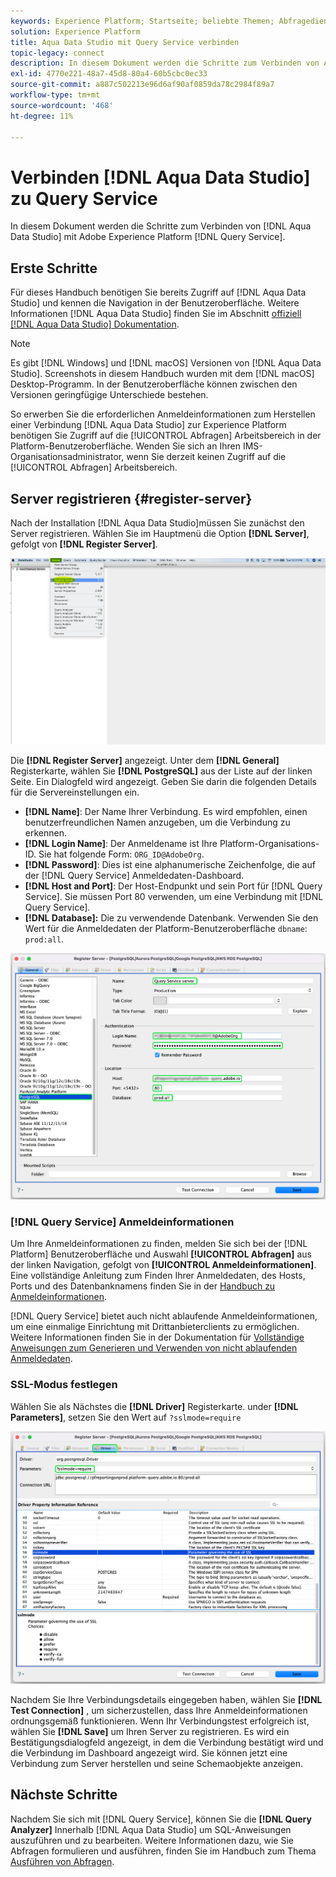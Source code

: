 ```yaml
---
keywords: Experience Platform; Startseite; beliebte Themen; Abfragedienst; Query Service; Aqua Data Studio; Aqua Data Studio; Verbindung mit Query Service;
solution: Experience Platform
title: Aqua Data Studio mit Query Service verbinden
topic-legacy: connect
description: In diesem Dokument werden die Schritte zum Verbinden von Aqua Data Studio mit Query Service von Adobe Experience Platform erläutert.
exl-id: 4770e221-48a7-45d8-80a4-60b5cbc0ec33
source-git-commit: a887c502213e96d6af90af0859da78c2984f89a7
workflow-type: tm+mt
source-wordcount: '468'
ht-degree: 11%

---
```


# Verbinden [!DNL Aqua Data Studio] zu Query Service

In diesem Dokument werden die Schritte zum Verbinden von [!DNL Aqua Data Studio] mit Adobe Experience Platform [!DNL Query Service].

## Erste Schritte

Für dieses Handbuch benötigen Sie bereits Zugriff auf [!DNL Aqua Data Studio] und kennen die Navigation in der Benutzeroberfläche. Weitere Informationen [!DNL Aqua Data Studio] finden Sie im Abschnitt [offiziell [!DNL Aqua Data Studio] Dokumentation](https://www.aquaclusters.com/app/home/project/public/aquadatastudio/wikibook/Documentation21.1/page/0/Aqua-Data-Studio-21-1).

>[!NOTE]
>
>Es gibt [!DNL Windows] und [!DNL macOS] Versionen von [!DNL Aqua Data Studio]. Screenshots in diesem Handbuch wurden mit dem [!DNL macOS] Desktop-Programm. In der Benutzeroberfläche können zwischen den Versionen geringfügige Unterschiede bestehen.

So erwerben Sie die erforderlichen Anmeldeinformationen zum Herstellen einer Verbindung [!DNL Aqua Data Studio] zur Experience Platform benötigen Sie Zugriff auf die [!UICONTROL Abfragen] Arbeitsbereich in der Platform-Benutzeroberfläche. Wenden Sie sich an Ihren IMS-Organisationsadministrator, wenn Sie derzeit keinen Zugriff auf die [!UICONTROL Abfragen] Arbeitsbereich.

## Server registrieren {#register-server}

Nach der Installation [!DNL Aqua Data Studio]müssen Sie zunächst den Server registrieren. Wählen Sie im Hauptmenü die Option **[!DNL Server]**, gefolgt von **[!DNL Register Server]**.

![Das Dropdown-Menü Server mit hervorgehobenem Register Server.](../images/clients/aqua-data-studio/register-server.png)

Die **[!DNL Register Server]** angezeigt. Unter dem **[!DNL General]** Registerkarte, wählen Sie **[!DNL PostgreSQL]** aus der Liste auf der linken Seite. Ein Dialogfeld wird angezeigt. Geben Sie darin die folgenden Details für die Servereinstellungen ein.

- **[!DNL Name]**: Der Name Ihrer Verbindung. Es wird empfohlen, einen benutzerfreundlichen Namen anzugeben, um die Verbindung zu erkennen.
- **[!DNL Login Name]**: Der Anmeldename ist Ihre Platform-Organisations-ID. Sie hat folgende Form: `ORG_ID@AdobeOrg`.
- **[!DNL Password]**: Dies ist eine alphanumerische Zeichenfolge, die auf der [!DNL Query Service] Anmeldedaten-Dashboard.
- **[!DNL Host and Port]**: Der Host-Endpunkt und sein Port für [!DNL Query Service]. Sie müssen Port 80 verwenden, um eine Verbindung mit [!DNL Query Service].
- **[!DNL Database]:** Die zu verwendende Datenbank. Verwenden Sie den Wert für die Anmeldedaten der Platform-Benutzeroberfläche `dbname`: `prod:all`.

![Registerkarte Aqua Data Studio General mit den erforderlichen Eingabefeldern hervorgehoben.](../images/clients/aqua-data-studio/register-server-general-tab.png)

### [!DNL Query Service] Anmeldeinformationen

Um Ihre Anmeldeinformationen zu finden, melden Sie sich bei der [!DNL Platform] Benutzeroberfläche und Auswahl **[!UICONTROL Abfragen]** aus der linken Navigation, gefolgt von **[!UICONTROL Anmeldeinformationen]**. Eine vollständige Anleitung zum Finden Ihrer Anmeldedaten, des Hosts, Ports und des Datenbanknamens finden Sie in der [Handbuch zu Anmeldeinformationen](../ui/credentials.md).

[!DNL Query Service] bietet auch nicht ablaufende Anmeldeinformationen, um eine einmalige Einrichtung mit Drittanbieterclients zu ermöglichen. Weitere Informationen finden Sie in der Dokumentation für [Vollständige Anweisungen zum Generieren und Verwenden von nicht ablaufenden Anmeldedaten](../ui/credentials.md#non-expiring-credentials).

### SSL-Modus festlegen

Wählen Sie als Nächstes die **[!DNL Driver]** Registerkarte. under **[!DNL Parameters]**, setzen Sie den Wert auf `?sslmode=require`

![Registerkarte Aqua Data Studio-Treiber mit hervorgehobenem Feld Parameter .](../images/clients/aqua-data-studio/register-server-driver-tab.png)

Nachdem Sie Ihre Verbindungsdetails eingegeben haben, wählen Sie **[!DNL Test Connection]** , um sicherzustellen, dass Ihre Anmeldeinformationen ordnungsgemäß funktionieren. Wenn Ihr Verbindungstest erfolgreich ist, wählen Sie **[!DNL Save]** um Ihren Server zu registrieren. Es wird ein Bestätigungsdialogfeld angezeigt, in dem die Verbindung bestätigt wird und die Verbindung im Dashboard angezeigt wird. Sie können jetzt eine Verbindung zum Server herstellen und seine Schemaobjekte anzeigen.

## Nächste Schritte

Nachdem Sie sich mit [!DNL Query Service], können Sie die **[!DNL Query Analyzer]** Innerhalb [!DNL Aqua Data Studio] um SQL-Anweisungen auszuführen und zu bearbeiten. Weitere Informationen dazu, wie Sie Abfragen formulieren und ausführen, finden Sie im Handbuch zum Thema [Ausführen von Abfragen](../best-practices/writing-queries.md).
